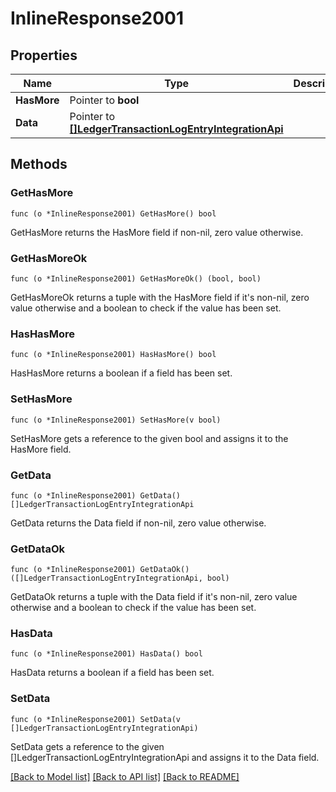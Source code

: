 # InlineResponse2001

## Properties

Name | Type | Description | Notes
------------ | ------------- | ------------- | -------------
**HasMore** | Pointer to **bool** |  | 
**Data** | Pointer to [**[]LedgerTransactionLogEntryIntegrationApi**](LedgerTransactionLogEntryIntegrationAPI.md) |  | 

## Methods

### GetHasMore

`func (o *InlineResponse2001) GetHasMore() bool`

GetHasMore returns the HasMore field if non-nil, zero value otherwise.

### GetHasMoreOk

`func (o *InlineResponse2001) GetHasMoreOk() (bool, bool)`

GetHasMoreOk returns a tuple with the HasMore field if it's non-nil, zero value otherwise
and a boolean to check if the value has been set.

### HasHasMore

`func (o *InlineResponse2001) HasHasMore() bool`

HasHasMore returns a boolean if a field has been set.

### SetHasMore

`func (o *InlineResponse2001) SetHasMore(v bool)`

SetHasMore gets a reference to the given bool and assigns it to the HasMore field.

### GetData

`func (o *InlineResponse2001) GetData() []LedgerTransactionLogEntryIntegrationApi`

GetData returns the Data field if non-nil, zero value otherwise.

### GetDataOk

`func (o *InlineResponse2001) GetDataOk() ([]LedgerTransactionLogEntryIntegrationApi, bool)`

GetDataOk returns a tuple with the Data field if it's non-nil, zero value otherwise
and a boolean to check if the value has been set.

### HasData

`func (o *InlineResponse2001) HasData() bool`

HasData returns a boolean if a field has been set.

### SetData

`func (o *InlineResponse2001) SetData(v []LedgerTransactionLogEntryIntegrationApi)`

SetData gets a reference to the given []LedgerTransactionLogEntryIntegrationApi and assigns it to the Data field.


[[Back to Model list]](../README.md#documentation-for-models) [[Back to API list]](../README.md#documentation-for-api-endpoints) [[Back to README]](../README.md)


